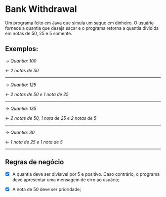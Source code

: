 # Bank Withdrawal

Um programa feito em Java que simula um saque em dinheiro. O usuário fornece a quantia que deseja sacar e o programa retorna
a quantia dividida em notas de 50, 25 e 5 somente.

## Exemplos:

-> *Quantia: 100*

<- *2 notas de 50*

---

-> *Quantia: 125*

<- *2 notas de 50 e 1 nota de 25*

---

-> *Quantia: 135*

<- *2 notas de 50, 1 nota de 25 e 2 notas de 5*

---

-> *Quantia: 30*

<- *1 nota de 25 e 1 nota de 5*

---

## Regras de negócio

- [x] A quantia deve ser divisível por 5 e positivo. Caso contrário, o programa
  deve apresentar
  uma mensagem de erro ao usuário;

- [x] A nota de 50 deve ser prioridade;

